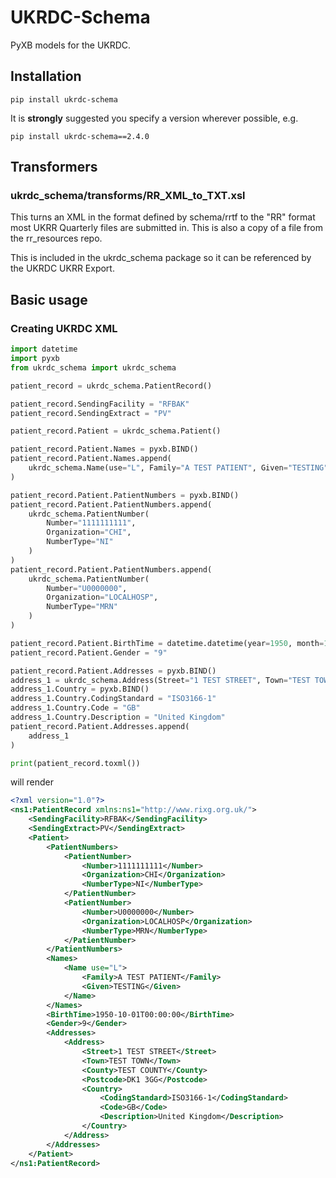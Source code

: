 # UKRDC-Schema

PyXB models for the UKRDC.

## Installation

`pip install ukrdc-schema`

It is **strongly** suggested you specify a version wherever possible, e.g.

`pip install ukrdc-schema==2.4.0`

## Transformers

### ukrdc_schema/transforms/RR_XML_to_TXT.xsl

This turns an XML in the format defined by schema/rrtf to the "RR" format most UKRR Quarterly files are submitted in. This is also a copy of a file from the rr_resources repo.

This is included in the ukrdc_schema package so it can be referenced by the UKRDC UKRR Export.

## Basic usage

### Creating UKRDC XML

```python
import datetime
import pyxb
from ukrdc_schema import ukrdc_schema

patient_record = ukrdc_schema.PatientRecord()

patient_record.SendingFacility = "RFBAK"
patient_record.SendingExtract = "PV"

patient_record.Patient = ukrdc_schema.Patient()

patient_record.Patient.Names = pyxb.BIND()
patient_record.Patient.Names.append(
    ukrdc_schema.Name(use="L", Family="A TEST PATIENT", Given="TESTING")
)

patient_record.Patient.PatientNumbers = pyxb.BIND()
patient_record.Patient.PatientNumbers.append(
    ukrdc_schema.PatientNumber(
        Number="1111111111",
        Organization="CHI",
        NumberType="NI"
    )
)
patient_record.Patient.PatientNumbers.append(
    ukrdc_schema.PatientNumber(
        Number="U0000000",
        Organization="LOCALHOSP",
        NumberType="MRN"
    )
)

patient_record.Patient.BirthTime = datetime.datetime(year=1950, month=10, day=1)
patient_record.Patient.Gender = "9"

patient_record.Patient.Addresses = pyxb.BIND()
address_1 = ukrdc_schema.Address(Street="1 TEST STREET", Town="TEST TOWN", County="TEST COUNTY", Postcode="DK1 3GG")
address_1.Country = pyxb.BIND()
address_1.Country.CodingStandard = "ISO3166-1"
address_1.Country.Code = "GB"
address_1.Country.Description = "United Kingdom"
patient_record.Patient.Addresses.append(
    address_1
)

print(patient_record.toxml())
```

will render

```xml
<?xml version="1.0"?>
<ns1:PatientRecord xmlns:ns1="http://www.rixg.org.uk/">
    <SendingFacility>RFBAK</SendingFacility>
    <SendingExtract>PV</SendingExtract>
    <Patient>
        <PatientNumbers>
            <PatientNumber>
                <Number>1111111111</Number>
                <Organization>CHI</Organization>
                <NumberType>NI</NumberType>
            </PatientNumber>
            <PatientNumber>
                <Number>U0000000</Number>
                <Organization>LOCALHOSP</Organization>
                <NumberType>MRN</NumberType>
            </PatientNumber>
        </PatientNumbers>
        <Names>
            <Name use="L">
                <Family>A TEST PATIENT</Family>
                <Given>TESTING</Given>
            </Name>
        </Names>
        <BirthTime>1950-10-01T00:00:00</BirthTime>
        <Gender>9</Gender>
        <Addresses>
            <Address>
                <Street>1 TEST STREET</Street>
                <Town>TEST TOWN</Town>
                <County>TEST COUNTY</County>
                <Postcode>DK1 3GG</Postcode>
                <Country>
                    <CodingStandard>ISO3166-1</CodingStandard>
                    <Code>GB</Code>
                    <Description>United Kingdom</Description>
                </Country>
            </Address>
        </Addresses>
    </Patient>
</ns1:PatientRecord>
```
